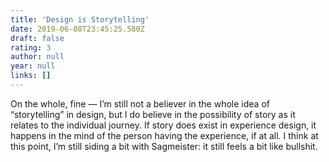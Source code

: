 ```yaml
---
title: 'Design is Storytelling'
date: 2019-06-08T23:45:25.580Z
draft: false
rating: 3
author: null
year: null
links: []
---
```


On the whole, fine — I’m still not a believer in the whole idea of “storytelling” in design, but I do believe in the possibility of story as it relates to the individual journey. If story does exist in experience design, it happens in the mind of the person having the experience, if at all. I think at this point, I’m still siding a bit with Sagmeister: it still feels a bit like bullshit.